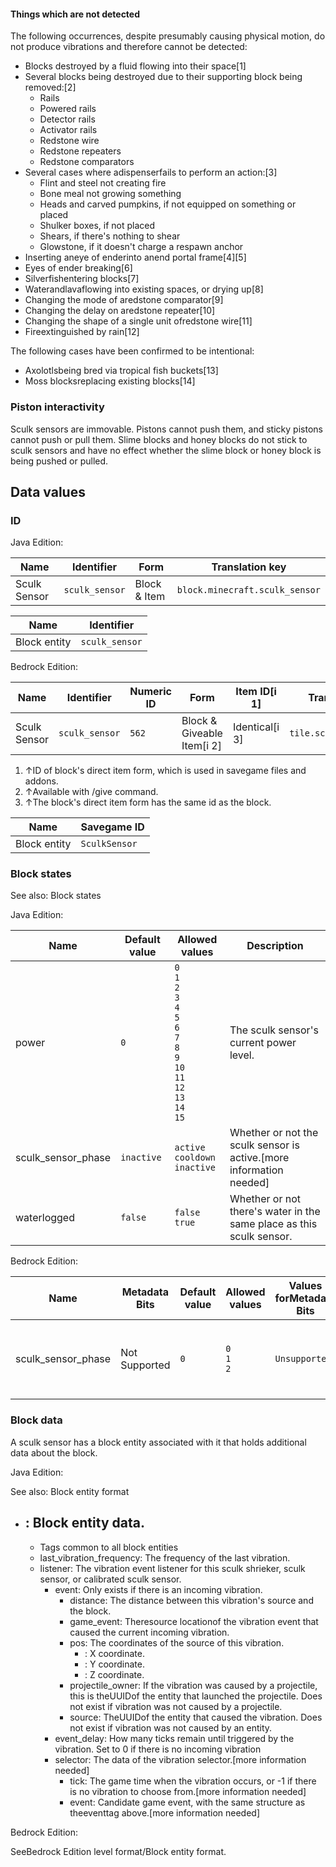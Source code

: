 #### Things which are not detected
The following occurrences, despite presumably causing physical motion, do not produce vibrations and therefore cannot be detected: 

- Blocks destroyed by a fluid flowing into their space[1]
- Several blocks being destroyed due to their supporting block being removed:[2]
	- Rails
	- Powered rails
	- Detector rails
	- Activator rails
	- Redstone wire
	- Redstone repeaters
	- Redstone comparators
- Several cases where adispenserfails to perform an action:[3]
	- Flint and steel not creating fire
	- Bone meal not growing something
	- Heads and carved pumpkins, if not equipped on something or placed
	- Shulker boxes, if not placed
	- Shears, if there's nothing to shear
	- Glowstone, if it doesn't charge a respawn anchor
- Inserting aneye of enderinto anend portal frame[4][5]
- Eyes of ender breaking[6]
- Silverfishentering blocks[7]
- Waterandlavaflowing into existing spaces, or drying up[8]
- Changing the mode of aredstone comparator[9]
- Changing the delay on aredstone repeater[10]
- Changing the shape of a single unit ofredstone wire[11]
- Fireextinguished by rain[12]

The following cases have been confirmed to be intentional: 

- Axolotlsbeing bred via tropical fish buckets[13]
- Moss blocksreplacing existing blocks[14]

### Piston interactivity
Sculk sensors are immovable. Pistons cannot push them, and sticky pistons cannot push or pull them. Slime blocks and honey blocks do not stick to sculk sensors and have no effect whether the slime block or honey block is being pushed or pulled.

## Data values
### ID
Java Edition:

| Name         | Identifier     | Form         | Translation key                |
|--------------|----------------|--------------|--------------------------------|
| Sculk Sensor | `sculk_sensor` | Block & Item | `block.minecraft.sculk_sensor` |

| Name         | Identifier     |
|--------------|----------------|
| Block entity | `sculk_sensor` |

Bedrock Edition:

| Name         | Identifier     | Numeric ID | Form                       | Item ID[i 1]   | Translation key          |
|--------------|----------------|------------|----------------------------|----------------|--------------------------|
| Sculk Sensor | `sculk_sensor` | `562`      | Block & Giveable Item[i 2] | Identical[i 3] | `tile.sculk_sensor.name` |

1. ↑ID of block's direct item form, which is used in savegame files and addons.
2. ↑Available with /give command.
3. ↑The block's direct item form has the same id as the block.

| Name         | Savegame ID   |
|--------------|---------------|
| Block entity | `SculkSensor` |

### Block states
See also: Block states

Java Edition:

| Name               | Default value | Allowed values                                                                                                                    | Description                                                          |
|--------------------|---------------|-----------------------------------------------------------------------------------------------------------------------------------|----------------------------------------------------------------------|
| power              | `0`           | `0`<br/>`1`<br/>`2`<br/>`3`<br/>`4`<br/>`5`<br/>`6`<br/>`7`<br/>`8`<br/>`9`<br/>`10`<br/>`11`<br/>`12`<br/>`13`<br/>`14`<br/>`15` | The sculk sensor's current power level.                              |
| sculk_sensor_phase | `inactive`    | `active`<br/>`cooldown`<br/>`inactive`                                                                                            | Whether or not the sculk sensor is active.[more information needed]  |
| waterlogged        | `false`       | `false`<br/>`true`                                                                                                                | Whether or not there's water in the same place as this sculk sensor. |

Bedrock Edition:

| Name               | Metadata Bits | Default value | Allowed values      | Values forMetadata Bits | Description                                      |
|--------------------|---------------|---------------|---------------------|-------------------------|--------------------------------------------------|
| sculk_sensor_phase | Not Supported | `0`           | `0`<br/>`1`<br/>`2` | `Unsupported`           | The sculk sensor phase.[more information needed] |



### Block data
A sculk sensor has a block entity associated with it that holds additional data about the block.

Java Edition:

See also: Block entity format

- : Block entity data.
	- 
	- Tags common to all block entities
	- last_vibration_frequency: The frequency of the last vibration.
	- listener: The vibration event listener for this sculk shrieker, sculk sensor, or calibrated sculk sensor.
		- event: Only exists if there is an incoming vibration.
			- distance: The distance between this vibration's source and the block.
			- game_event: Theresource locationof the vibration event that caused the current incoming vibration.
			- pos: The coordinates of the source of this vibration.
				- : X coordinate.
				- : Y coordinate.
				- : Z coordinate.
			- projectile_owner: If the vibration was caused by a projectile, this is theUUIDof the entity that launched the projectile. Does not exist if vibration was not caused by a projectile.
			- source: TheUUIDof the entity that caused the vibration. Does not exist if vibration was not caused by an entity.
		- event_delay: How many ticks remain until triggered by the vibration. Set to 0 if there is no incoming vibration
		- selector: The data of the vibration selector.[more information needed]
			- tick: The game time when the vibration occurs, or -1 if there is no vibration to choose from.[more information needed]
			- event: Candidate game event, with the same structure as theeventtag above.[more information needed]

Bedrock Edition:

SeeBedrock Edition level format/Block entity format.

